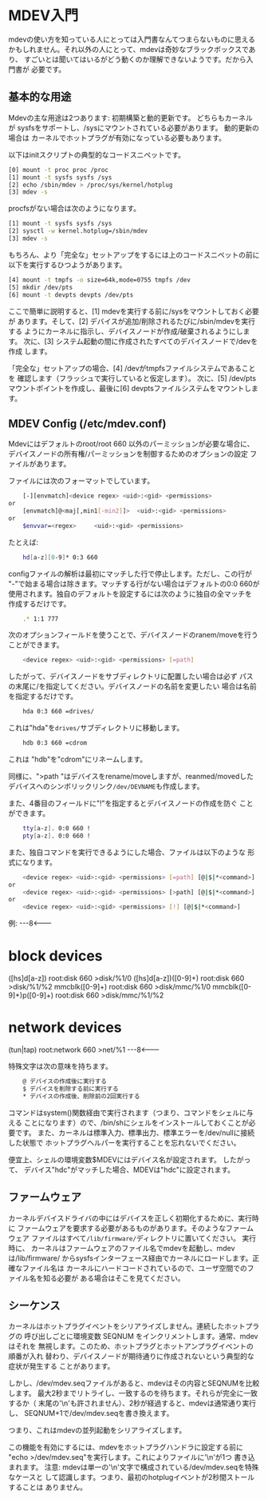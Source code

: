 # MDEV入門

mdevの使い方を知っている人にとっては入門書なんてつまらないものに思える
かもしれません。それ以外の人にとって、mdevは奇妙なブラックボックスであり、
すごいとは聞いてはいるがどう動くのか理解できないようです。だから入門書が
必要です。

## 基本的な用途

Mdevの主な用途は2つあります: 初期構築と動的更新です。 どちらもカーネルが
sysfsをサポートし、/sysにマウントされている必要があります。 動的更新の場合は
カーネルでホットプラグが有効になっている必要もあります。

以下はinitスクリプトの典型的なコードスニペットです。

```bash
[0] mount -t proc proc /proc
[1] mount -t sysfs sysfs /sys
[2] echo /sbin/mdev > /proc/sys/kernel/hotplug
[3] mdev -s
```

procfsがない場合は次のようになります。

```bash
[1] mount -t sysfs sysfs /sys
[2] sysctl -w kernel.hotplug=/sbin/mdev
[3] mdev -s
```

もちろん、より「完全な」セットアップをするには上のコードスニペットの前に
以下を実行するひつようがあります。

```bash
[4] mount -t tmpfs -o size=64k,mode=0755 tmpfs /dev
[5] mkdir /dev/pts
[6] mount -t devpts devpts /dev/pts
```

ここで簡単に説明すると、[1] mdevを実行する前に/sysをマウントしておく必要が
あります。そして、[2] デバイスが追加/削除されるたびに/sbin/mdevを実行する
ようにカーネルに指示し、デバイスノードが作成/破棄されるようにします。
次に、[3] システム起動の間に作成されたすべてのデバイスノードで/devを作成
します。

「完全な」セットアップの場合、[4] /devがtmpfsファイルシステムであることを
確認します（フラッシュで実行していると仮定します）。 次に、[5] /dev/pts
マウントポイントを作成し、最後に[6] devptsファイルシステムをマウントします。

## MDEV Config   (/etc/mdev.conf)

Mdevにはデフォルトのroot/root 660 以外のパーミッションが必要な場合に、
デバイスノードの所有権/パーミッションを制御するためのオプションの設定
ファイルがあります。

ファイルには次のフォーマットでしています。

```bash
	[-][envmatch]<device regex>	<uid>:<gid> <permissions>
or
	[envmatch]@<maj[,min1[-min2]]>	<uid>:<gid> <permissions>
or
	$envvar=<regex>		<uid>:<gid> <permissions>
```

たとえば:

```bash
	hd[a-z][0-9]* 0:3 660
```

configファイルの解析は最初にマッチした行で停止します。ただし、この行が
"-"で始まる場合は除きます。マッチする行がない場合はデフォルトの0:0 660が
使用されます。独自のデフォルトを設定するには次のように独自の全マッチを
作成するだけです。

```bash
	.* 1:1 777
```

次のオプションフィールドを使うことで、デバイスノードのranem/moveを行う
ことができます。

```bash
	<device regex> <uid>:<gid> <permissions> [=path]
```

したがって、デバイスノードをサブディレクトリに配置したい場合は必ず
パスの末尾に/を指定してください。デバイスノードの名前を変更したい
場合は名前を指定するだけです。

```bash
	hda 0:3 660 =drives/
```

これは"hda"を`drives/`サブディレクトリに移動します。

```bash
	hdb 0:3 660 =cdrom
```

これは "hdb"を"cdrom"にリネームします。

同様に、">path "はデバイスをrename/moveしますが、reanmed/movedした
デバイスへのシンボリックリンク`/dev/DEVNAME`も作成します。

また、4番目のフィールドに"!"を指定するとデバイスノードの作成を防ぐ
ことができます。

```bash
	tty[a-z]. 0:0 660 !
	pty[a-z]. 0:0 660 !
```

また、独自コマンドを実行できるようにした場合、ファイルは以下のような
形式になります。

```bash
	<device regex> <uid>:<gid> <permissions> [=path] [@|$|*<command>]
or
	<device regex> <uid>:<gid> <permissions> [>path] [@|$|*<command>]
or
	<device regex> <uid>:<gid> <permissions> [!] [@|$|*<command>]
```

例:
---8<---
# block devices
([hs]d[a-z])		root:disk	660	>disk/%1/0
([hs]d[a-z])([0-9]+)	root:disk	660	>disk/%1/%2
mmcblk([0-9]+)		root:disk	660	>disk/mmc/%1/0
mmcblk([0-9]+)p([0-9]+)	root:disk	660	>disk/mmc/%1/%2
# network devices
(tun|tap)		root:network	660	>net/%1
---8<---

特殊文字は次の意味を持ちます。

```bash
	@ デバイスの作成後に実行する
	$ デバイスを削除する前に実行する
	* デバイスの作成後、削除前の2回実行する
```

コマンドはsystem()関数経由で実行されます（つまり、コマンドをシェルに与える
ことになります）ので、/bin/shにシェルをインストールしておくことが必要です。
また、カーネルは標準入力、標準出力、標準エラーを/dev/nullに接続した状態で
ホットプラグヘルパーを実行することを忘れないでください。

便宜上、シェルの環境変数$MDEVにはデバイス名が設定されます。 したがって、
デバイス"hdc"がマッチした場合、MDEVは"hdc"に設定されます。

## ファームウェア

カーネルデバイスドライバの中にはデバイスを正しく初期化するために、実行時に
ファームウェアを要求する必要があるものがあります。そのようなファームウェア
ファイルはすべて`/lib/firmware/`ディレクトリに置いてください。 実行時に、
カーネルはファームウェアのファイル名でmdevを起動し、mdevは/lib/firmware/
からsysfsインターフェース経由でカーネルにロードします。正確なファイル名は
カーネルにハードコードされているので、ユーザ空間でのファイル名を知る必要が
ある場合はそこを見てください。

## シーケンス

カーネルはホットプラグイベントをシリアライズしません。連続したホットプラグの
呼び出しごとに環境変数 SEQNUM をインクリメントします。通常、mdevはそれを
無視します。このため、ホットプラグとホットアンプラグイベントの順番が入れ
替わり、デバイスノードが期待通りに作成されないという典型的な症状が発生する
ことがあります。

しかし、/dev/mdev.seqファイルがあると、mdevはその内容とSEQNUMを比較します。
最大2秒までリトライし、一致するのを待ちます。それらが完全に一致するか（
末尾の'\n'も許されません）、2秒が経過すると、mdevは通常通り実行し、
SEQNUM+1で/dev/mdev.seqを書き換えます。

つまり、これはmdevの並列起動をシリアライズします。

この機能を有効にするには、mdevをホットプラグハンドラに設定する前に
"echo >/dev/mdev.seq"を実行します。これによりファイルに'\n'が1つ
書き込まれます。
注意: mdevは単一の'\n'文字で構成されている/dev/mdev.seqを特殊なケースと
して認識します。つまり、最初のhotplugイベントが2秒間ストールすることは
ありません。
